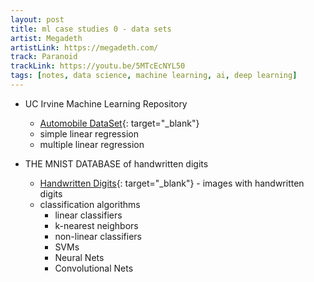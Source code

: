 ```yaml
---
layout: post
title: ml case studies 0 - data sets
artist: Megadeth
artistLink: https://megadeth.com/
track: Paranoid
trackLink: https://youtu.be/5MTcEcNYL50
tags: [notes, data science, machine learning, ai, deep learning]
---
```


- UC Irvine Machine Learning Repository
    - [Automobile DataSet](https://archive.ics.uci.edu/ml/machine-learning-databases/autos/imports-85.data){: target="_blank"}
    - simple linear regression
    - multiple linear regression

- THE MNIST DATABASE of handwritten digits
    - [Handwritten Digits](http://yann.lecun.com/exdb/mnist/){: target="_blank"} - images with handwritten digits
    - classification algorithms
        - linear classifiers
        - k-nearest neighbors
        - non-linear classifiers
        - SVMs
        - Neural Nets
        - Convolutional Nets